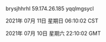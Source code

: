 brysjhhrhl 59.174.26.185 yqqlmgsycl

2021年 07月 11日 星期日 06:10:02 CST

2021年 07月 10日 星期六 22:10:02 GMT
